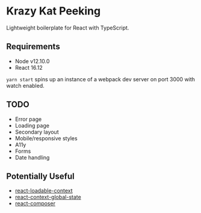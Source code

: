 # Krazy Kat Peeking

Lightweight boilerplate for React with TypeScript.

## Requirements

- Node v12.10.0
- React 16.12

`yarn start` spins up an instance of a webpack dev server on port 3000 with watch enabled.

## TODO

- Error page
- Loading page
- Secondary layout
- Mobile/responsive styles
- A11y
- Forms
- Date handling

## Potentially Useful

- [react-loadable-context](https://github.com/crubier/react-loadable-context)
- [react-context-global-state](https://github.com/dai-shi/react-context-global-state)
- [react-composer](https://github.com/jamesplease/react-composer)
